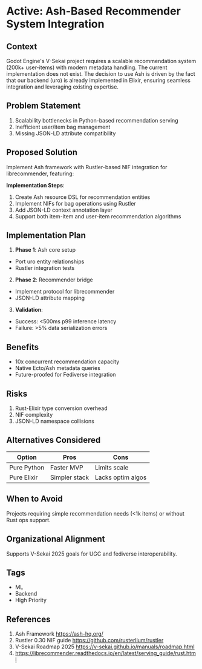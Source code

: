 # Active: Ash-Based Recommender System Integration

## Context

Godot Engine's V-Sekai project requires a scalable recommendation system (200k+ user-items) with modern metadata handling. The current implementation does not exist. The decision to use Ash is driven by the fact that our backend (uro) is already implemented in Elixir, ensuring seamless integration and leveraging existing expertise.

## Problem Statement

1. Scalability bottlenecks in Python-based recommendation serving
2. Inefficient user/item bag management
3. Missing JSON-LD attribute compatibility

## Proposed Solution

Implement Ash framework with Rustler-based NIF integration for librecommender, featuring:

**Implementation Steps**:

1. Create Ash resource DSL for recommendation entities
2. Implement NIFs for bag operations using Rustler
3. Add JSON-LD context annotation layer
4. Support both item-item and user-item recommendation algorithms

## Implementation Plan

1. **Phase 1**: Ash core setup

- Port uro entity relationships
- Rustler integration tests

2. **Phase 2**: Recommender bridge

- Implement protocol for librecommender
- JSON-LD attribute mapping

3. **Validation**:

- Success: <500ms p99 inference latency
- Failure: >5% data serialization errors

## Benefits

- 10x concurrent recommendation capacity
- Native Ecto/Ash metadata queries
- Future-proofed for Fediverse integration

## Risks

1. Rust-Elixir type conversion overhead
2. NIF complexity
3. JSON-LD namespace collisions

## Alternatives Considered

| Option      | Pros          | Cons              |
| ----------- | ------------- | ----------------- |
| Pure Python | Faster MVP    | Limits scale      |
| Pure Elixir | Simpler stack | Lacks optim algos |

## When to Avoid

Projects requiring simple recommendation needs (<1k items) or without Rust ops support.

## Organizational Alignment

Supports V-Sekai 2025 goals for UGC and fediverse interoperability.

## Tags

- ML
- Backend
- High Priority

## References

1. Ash Framework https://ash-hq.org/
2. Rustler 0.30 NIF guide https://github.com/rusterlium/rustler
3. V-Sekai Roadmap 2025 https://v-sekai.github.io/manuals/roadmap.html
4. https://librecommender.readthedocs.io/en/latest/serving_guide/rust.html
